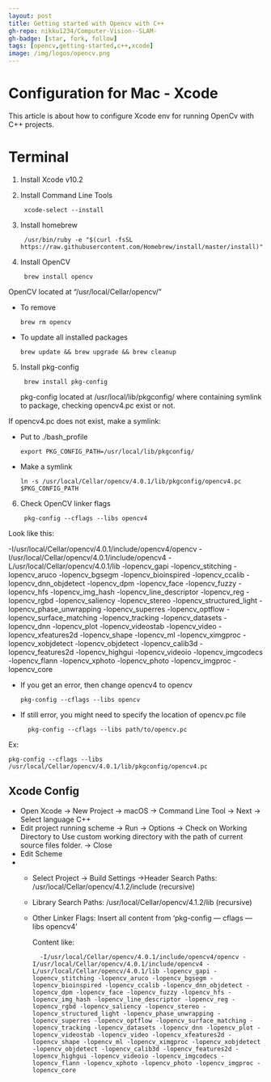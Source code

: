 ```yaml
---
layout: post
title: Getting started with Opencv with C++
gh-repo: nikku1234/Computer-Vision--SLAM-
gh-badge: [star, fork, follow]
tags: [opencv,getting-started,c++,xcode]
image: /img/logos/opencv.png
---
```


# Configuration for Mac - Xcode

This article is about how to configure Xcode env for running OpenCv with C++ projects.



# Terminal

1. Install Xcode v10.2

2. Install Command Line Tools

		xcode-select --install

3. Install homebrew

		/usr/bin/ruby -e "$(curl -fsSL https://raw.githubusercontent.com/Homebrew/install/master/install)"

4. Install OpenCV

		brew install opencv
OpenCV located at “/usr/local/Cellar/opencv/”

-   To remove

		brew rm opencv

-   To update all installed packages

		brew update && brew upgrade && brew cleanup

5. Install pkg-config

		brew install pkg-config
	pkg-config located at /usr/local/lib/pkgconfig/ where containing symlink to package, checking opencv4.pc exist or not.

If opencv4.pc does not exist, make a symlink:

-   Put to ./bash_profile

		export PKG_CONFIG_PATH=/usr/local/lib/pkgconfig/

-   Make a symlink

		ln -s /usr/local/Cellar/opencv/4.0.1/lib/pkgconfig/opencv4.pc $PKG_CONFIG_PATH

6. Check OpenCV linker flags

		pkg-config --cflags --libs opencv4

Look like this:

-I/usr/local/Cellar/opencv/4.0.1/include/opencv4/opencv -I/usr/local/Cellar/opencv/4.0.1/include/opencv4 -L/usr/local/Cellar/opencv/4.0.1/lib -lopencv_gapi -lopencv_stitching -lopencv_aruco -lopencv_bgsegm -lopencv_bioinspired -lopencv_ccalib -lopencv_dnn_objdetect -lopencv_dpm -lopencv_face -lopencv_fuzzy -lopencv_hfs -lopencv_img_hash -lopencv_line_descriptor -lopencv_reg -lopencv_rgbd -lopencv_saliency -lopencv_stereo -lopencv_structured_light -lopencv_phase_unwrapping -lopencv_superres -lopencv_optflow -lopencv_surface_matching -lopencv_tracking -lopencv_datasets -lopencv_dnn -lopencv_plot -lopencv_videostab -lopencv_video -lopencv_xfeatures2d -lopencv_shape -lopencv_ml -lopencv_ximgproc -lopencv_xobjdetect -lopencv_objdetect -lopencv_calib3d -lopencv_features2d -lopencv_highgui -lopencv_videoio -lopencv_imgcodecs -lopencv_flann -lopencv_xphoto -lopencv_photo -lopencv_imgproc -lopencv_core

-   If you get an error, then change opencv4 to opencv

		pkg-config --cflags --libs opencv

- If still error, you might need to specify the location of opencv.pc file

		pkg-config --cflags --libs path/to/opencv.pc

Ex:

	pkg-config --cflags --libs /usr/local/Cellar/opencv/4.0.1/lib/pkgconfig/opencv4.pc
## Xcode Config

-   Open Xcode -> New Project -> macOS -> Command Line Tool -> Next -> Select language C++
-  Edit project running scheme -> Run -> Options -> Check on Working Directory to Use custom working directory with the path of current source files folder. -> Close
- Edit Scheme
- -   Select Project -> Build Settings ->Header Search Paths: 			/usr/local/Cellar/opencv/4.1.2/include (recursive)
	-  Library Search Paths: /usr/local/Cellar/opencv/4.1.2/lib (recursive)
	- Other Linker Flags: Insert all content from ‘pkg-config — cflags — libs opencv4’

		Content like:

			-I/usr/local/Cellar/opencv/4.0.1/include/opencv4/opencv -I/usr/local/Cellar/opencv/4.0.1/include/opencv4 -L/usr/local/Cellar/opencv/4.0.1/lib -lopencv_gapi -lopencv_stitching -lopencv_aruco -lopencv_bgsegm -lopencv_bioinspired -lopencv_ccalib -lopencv_dnn_objdetect -lopencv_dpm -lopencv_face -lopencv_fuzzy -lopencv_hfs -lopencv_img_hash -lopencv_line_descriptor -lopencv_reg -lopencv_rgbd -lopencv_saliency -lopencv_stereo -lopencv_structured_light -lopencv_phase_unwrapping -lopencv_superres -lopencv_optflow -lopencv_surface_matching -lopencv_tracking -lopencv_datasets -lopencv_dnn -lopencv_plot -lopencv_videostab -lopencv_video -lopencv_xfeatures2d -lopencv_shape -lopencv_ml -lopencv_ximgproc -lopencv_xobjdetect -lopencv_objdetect -lopencv_calib3d -lopencv_features2d -lopencv_highgui -lopencv_videoio -lopencv_imgcodecs -lopencv_flann -lopencv_xphoto -lopencv_photo -lopencv_imgproc -lopencv_core
